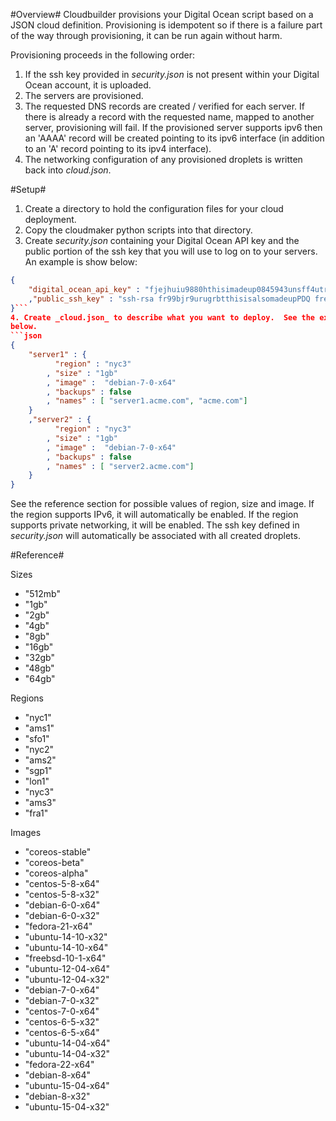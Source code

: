 #Overview#
Cloudbuilder provisions your Digital Ocean script based on a JSON cloud
definition.  Provisioning is idempotent so if there is a failure part of the
way through provisioning, it can be run again without harm.

Provisioning proceeds in the following order:
1. If the ssh key provided in _security.json_ is not present within your
Digital Ocean account, it is uploaded.
2. The servers are provisioned.
3. The requested DNS records are created / verified for each server. If
there is already a record with the requested name, mapped to another server,
provisioning will fail.  If the provisioned server supports  ipv6 then an
'AAAA' record will be created pointing to its ipv6 interface (in addition to
an 'A' record pointing to its ipv4 interface).
4. The networking configuration of any provisioned droplets is written back
into _cloud.json_.

#Setup#

1. Create a directory to hold the configuration files for your cloud deployment.
2. Copy the cloudmaker python scripts into that directory.
3. Create _security.json_ containing your Digital Ocean API key and the
public portion of the ssh key that you will use to log on to your servers.
An example is show below:
```json
{
    "digital_ocean_api_key" : "fjejhuiu9880hthisimadeup0845943unsff4utrjd"
    ,"public_ssh_key" : "ssh-rsa fr99bjr9urugrbtthisisalsomadeupPDQ fredy@acme.com"
}```
4. Create _cloud.json_ to describe what you want to deploy.  See the exammple
below.
```json
{
    "server1" : {
          "region" : "nyc3"
        , "size" : "1gb"
        , "image" :  "debian-7-0-x64"
        , "backups" : false
        , "names" : [ "server1.acme.com", "acme.com"]
    }
    ,"server2" : {
          "region" : "nyc3"
        , "size" : "1gb"
        , "image" :  "debian-7-0-x64"
        , "backups" : false
        , "names" : [ "server2.acme.com"]
    }
}
```
See the reference section for possible values of region, size and image. If the
region supports IPv6, it will automatically be enabled. If the region supports
private networking, it will be enabled. The ssh key defined in _security.json_
will automatically be associated with all created droplets.  
   

#Reference#

Sizes
* "512mb"
* "1gb"
* "2gb"
* "4gb"
* "8gb"
* "16gb"
* "32gb"
* "48gb"
* "64gb"

Regions
* "nyc1"
* "ams1"
* "sfo1"
* "nyc2"
* "ams2"
* "sgp1"
* "lon1"
* "nyc3"
* "ams3"
* "fra1"

Images
* "coreos-stable"
* "coreos-beta"
* "coreos-alpha"
* "centos-5-8-x64"
* "centos-5-8-x32"
* "debian-6-0-x64"
* "debian-6-0-x32"
* "fedora-21-x64"
* "ubuntu-14-10-x32"
* "ubuntu-14-10-x64"
* "freebsd-10-1-x64"
* "ubuntu-12-04-x64"
* "ubuntu-12-04-x32"
* "debian-7-0-x64"
* "debian-7-0-x32"
* "centos-7-0-x64"
* "centos-6-5-x32"
* "centos-6-5-x64"
* "ubuntu-14-04-x64"
* "ubuntu-14-04-x32"
* "fedora-22-x64"
* "debian-8-x64"
* "ubuntu-15-04-x64"
* "debian-8-x32"
* "ubuntu-15-04-x32"